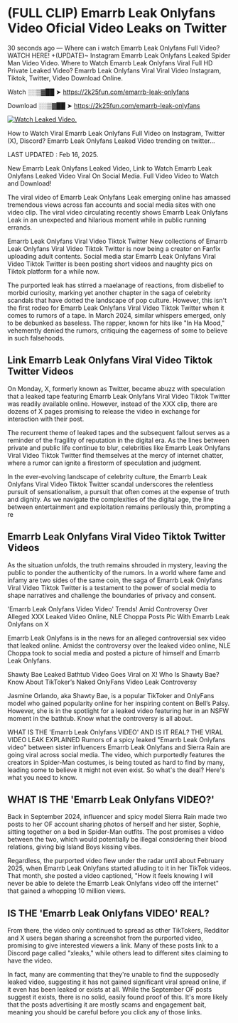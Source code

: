 # (FULL CLIP) Emarrb Leak Onlyfans Video Oficial Video Leaks on Twitter

30 seconds ago — Where can i watch Emarrb Leak Onlyfans Full Video? WATCH HERE! +(UPDATE)~ Instagram Emarrb Leak Onlyfans Leaked Spider Man Video Video. Where to Watch Emarrb Leak Onlyfans Viral Full HD Private Leaked Video? Emarrb Leak Onlyfans Viral Viral Video Instagram, Tiktok, Twitter, Video Download Online.

Watch ░░▒▓██ ➤ https://2k25fun.com/emarrb-leak-onlyfans

Download ░░▒▓██ ➤ https://2k25fun.com/emarrb-leak-onlyfans

[![Watch Leaked Video.](https://miro.medium.com/v2/resize:fit:828/format:webp/1*cilzJN44JGOrTw9NJCrNHA.gif "Watch Leaked Video")](https://2k25fun.com/emarrb-leak-onlyfans)

How to Watch Viral Emarrb Leak Onlyfans Full Video on Instagram, Twitter (X), Discord? Emarrb Leak Onlyfans Leaked Video trending on twitter...

LAST UPDATED : Feb 16, 2025.

New Emarrb Leak Onlyfans Leaked Video, Link to Watch Emarrb Leak Onlyfans Leaked Video Viral On Social Media. Full Video Video to Watch and Download!

The viral video of Emarrb Leak Onlyfans Leak emerging online has amassed tremendous views across fan accounts and social media sites with one video clip. The viral video circulating recently shows Emarrb Leak Onlyfans Leak in an unexpected and hilarious moment while in public running errands.

Emarrb Leak Onlyfans Viral Video Tiktok Twitter New collections of Emarrb Leak Onlyfans Viral Video Tiktok Twitter is now being a creator on Fanfix uploading adult contents. Social media star Emarrb Leak Onlyfans Viral Video Tiktok Twitter is been posting short videos and naughty pics on Tiktok platform for a while now.

The purported leak has stirred a maelanage of reactions, from disbelief to morbid curiosity, marking yet another chapter in the saga of celebrity scandals that have dotted the landscape of pop culture. However, this isn't the first rodeo for Emarrb Leak Onlyfans Viral Video Tiktok Twitter when it comes to rumors of a tape. In March 2024, similar whispers emerged, only to be debunked as baseless. The rapper, known for hits like "In Ha Mood," vehemently denied the rumors, critiquing the eagerness of some to believe in such falsehoods.

## Link Emarrb Leak Onlyfans Viral Video Tiktok Twitter Videos

On Monday, X, formerly known as Twitter, became abuzz with speculation that a leaked tape featuring Emarrb Leak Onlyfans Viral Video Tiktok Twitter was readily available online. However, instead of the XXX clip, there are dozens of X pages promising to release the video in exchange for interaction with their post.

The recurrent theme of leaked tapes and the subsequent fallout serves as a reminder of the fragility of reputation in the digital era. As the lines between private and public life continue to blur, celebrities like Emarrb Leak Onlyfans Viral Video Tiktok Twitter find themselves at the mercy of internet chatter, where a rumor can ignite a firestorm of speculation and judgment.

In the ever-evolving landscape of celebrity culture, the Emarrb Leak Onlyfans Viral Video Tiktok Twitter scandal underscores the relentless pursuit of sensationalism, a pursuit that often comes at the expense of truth and dignity. As we navigate the complexities of the digital age, the line between entertainment and exploitation remains perilously thin, prompting a re

##  Emarrb Leak Onlyfans Viral Video Tiktok Twitter Videos

As the situation unfolds, the truth remains shrouded in mystery, leaving the public to ponder the authenticity of the rumors. In a world where fame and infamy are two sides of the same coin, the saga of Emarrb Leak Onlyfans Viral Video Tiktok Twitter is a testament to the power of social media to shape narratives and challenge the boundaries of privacy and consent.

'Emarrb Leak Onlyfans Video Video' Trends! Amid Controversy Over Alleged XXX Leaked Video Online, NLE Choppa Posts Pic With Emarrb Leak Onlyfans on X

Emarrb Leak Onlyfans is in the news for an alleged controversial sex video that leaked online. Amidst the controversy over the leaked video online, NLE Choppa took to social media and posted a picture of himself and Emarrb Leak Onlyfans.

Shawty Bae Leaked Bathtub Video Goes Viral on X! Who Is Shawty Bae? Know About TikToker’s Naked OnlyFans Video Leak Controversy

Jasmine Orlando, aka Shawty Bae, is a popular TikToker and OnlyFans model who gained popularity online for her inspiring content on Bell’s Palsy. However, she is in the spotlight for a leaked video featuring her in an NSFW moment in the bathtub. Know what the controversy is all about.

WHAT IS THE 'Emarrb Leak Onlyfans VIDEO' AND IS IT REAL? THE VIRAL VIDEO LEAK EXPLAINED Rumors of a spicy leaked "Emarrb Leak Onlyfans video" between sister influencers Emarrb Leak Onlyfans and Sierra Rain are going viral across social media. The video, which purportedly features the creators in Spider-Man costumes, is being touted as hard to find by many, leading some to believe it might not even exist. So what's the deal? Here's what you need to know.

## WHAT IS THE 'Emarrb Leak Onlyfans VIDEO?'

Back in September 2024, influencer and spicy model Sierra Rain made two posts to her OF account sharing photos of herself and her sister, Sophie, sitting together on a bed in Spider-Man outfits. The post promises a video between the two, which would potentially be illegal considering their blood relations, giving big Island Boys kissing vibes.

Regardless, the purported video flew under the radar until about February 2025, when Emarrb Leak Onlyfans started alluding to it in her TikTok videos. That month, she posted a video captioned, "How it feels knowing I will never be able to delete the Emarrb Leak Onlyfans video off the internet" that gained a whopping 10 million views.

## IS THE 'Emarrb Leak Onlyfans VIDEO' REAL?

From there, the video only continued to spread as other TikTokers, Redditor and X users began sharing a screenshot from the purported video, promising to give interested viewers a link. Many of these posts link to a Discord page called "xleaks," while others lead to different sites claiming to have the video.

In fact, many are commenting that they're unable to find the supposedly leaked video, suggesting it has not gained significant viral spread online, if it even has been leaked or exists at all. While the September OF posts suggest it exists, there is no solid, easily found proof of this. It's more likely that the posts advertising it are mostly scams and engagement bait, meaning you should be careful before you click any of those links.